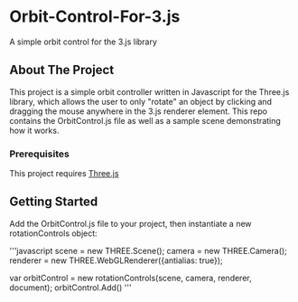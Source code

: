 # Orbit-Control-For-3.js
A simple orbit control for the 3.js library
<!-- About The Porject -->

## About The Project

<!-- Image will go here -->

This project is a simple orbit controller written in Javascript for the Three.js library, which allows the user to only "rotate" an object by clicking and dragging the mouse anywhere in the 3.js renderer element. This repo contains the OrbitControl.js file as well as a sample scene demonstrating how it works.

<!-- Prerequisites -->
### Prerequisites
This project requires <a href="https://threejs.org/docs/#manual/en/introduction/Installation">Three.js</a>

## Getting Started
Add the OrbitControl.js file to your project, then instantiate a new rotationControls object:

'''javascript
scene = new THREE.Scene();
camera = new THREE.Camera();
renderer = new THREE.WebGLRenderer({antialias: true});

var orbitControl = new rotationControls(scene, camera, renderer, document);
orbitControl.Add()
'''
